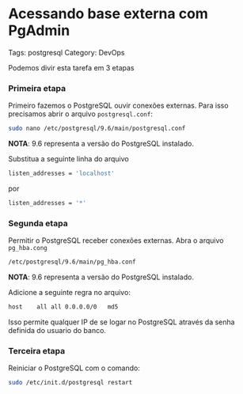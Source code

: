 # Acessando base externa com PgAdmin

Tags: postgresql
Category: DevOps

Podemos divir esta tarefa em 3 etapas

### Primeira etapa

Primeiro fazemos o PostgreSQL ouvir conexões externas. Para isso precisamos abrir o arquivo `postgresql.conf`:

```bash
sudo nano /etc/postgresql/9.6/main/postgresql.conf
```

**NOTA**: 9.6 representa  a versão do PostgreSQL instalado.

Substitua a seguinte linha do arquivo

```bash
listen_addresses = 'localhost'
```

por

```bash
listen_addresses = '*'
```

### Segunda etapa

Permitir o PostgreSQL receber conexões externas. Abra o arquivo `pg_hba.cong`

```bash
/etc/postgresql/9.6/main/pg_hba.conf
```

**NOTA**: 9.6 representa  a versão do PostgreSQL instalado.

Adicione a seguinte regra no arquivo:

```bash
host	all	all	0.0.0.0/0	md5
```

Isso permite qualquer IP de se logar no PostgreSQL através da senha definida do usuario do banco.

### Terceira etapa

Reiniciar o PostgreSQL com o comando:

```bash
sudo /etc/init.d/postgresql restart
```